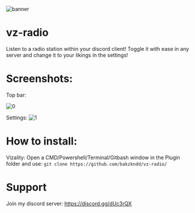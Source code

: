 ![banner](https://user-images.githubusercontent.com/50497725/136861816-0ccc555d-866f-4373-bf06-dcac6059fcea.png)

# vz-radio

Listen to a radio station within your discord client! Toggle it with ease in any server and change it to your likings in the settings!

# Screenshots:

Top bar:

![0](https://user-images.githubusercontent.com/50497725/136861909-fcdd0102-bf5e-4517-8639-6d03984ef58e.png)

Settings:
![1](https://user-images.githubusercontent.com/50497725/136861920-71449dc7-ba02-46c5-9031-834c79d5fec5.png)

# How to install:

Vizality: Open a CMD/Powershell/Terminal/Gitbash window in the Plugin folder and use: `git clone https://github.com/bakzkndd/vz-radio/`

# Support

Join my discord server: https://discord.gg/dUc3rQX
